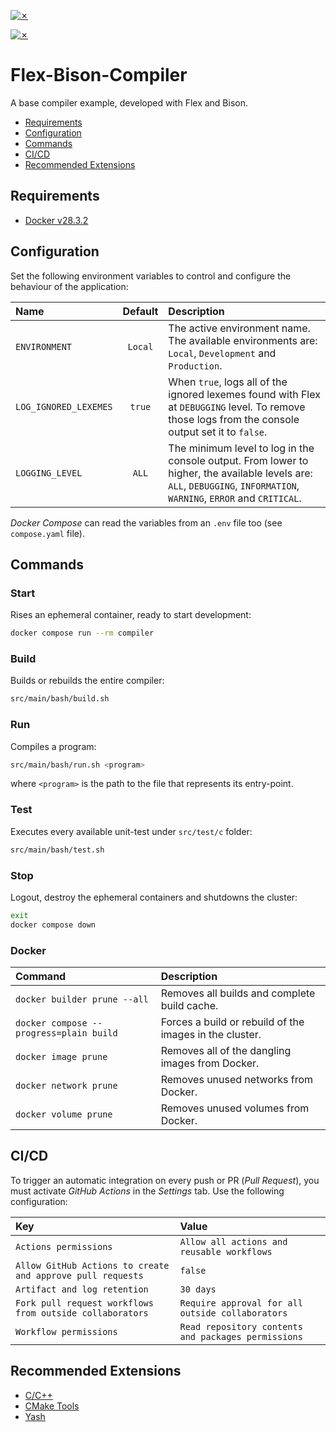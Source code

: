 [![✗](https://img.shields.io/badge/Release-v2.0.0-ffb600.svg?style=for-the-badge)](https://github.com/francoferrari02/BoardSim_Compiler/releases)

[![✗](https://github.com/francoferrari02/BoardSim_Compiler/actions/workflows/pipeline.yaml/badge.svg?branch=production)](https://github.com/francoferrari02/BoardSim_Compiler/actions/workflows/pipeline.yaml)

# Flex-Bison-Compiler

A base compiler example, developed with Flex and Bison.

* [Requirements](#requirements)
* [Configuration](#configuration)
* [Commands](#commands)
* [CI/CD](#cicd)
* [Recommended Extensions](#recommended-extensions)

## Requirements

* [Docker v28.3.2](https://www.docker.com/)

## Configuration

Set the following environment variables to control and configure the behaviour of the application:

| Name                  | Default | Description                                                                                                                                                           |
| :-------------------- | :-----: | :-------------------------------------------------------------------------------------------------------------------------------------------------------------------- |
| `ENVIRONMENT`         | `Local` | The active environment name. The available environments are: `Local`, `Development` and `Production`.                                                                 |
| `LOG_IGNORED_LEXEMES` | `true`  | When `true`, logs all of the ignored lexemes found with Flex at `DEBUGGING` level. To remove those logs from the console output set it to `false`.                    |
| `LOGGING_LEVEL`       | `ALL`   | The minimum level to log in the console output. From lower to higher, the available levels are: `ALL`, `DEBUGGING`, `INFORMATION`, `WARNING`, `ERROR` and `CRITICAL`. |

_Docker Compose_ can read the variables from an `.env` file too (see `compose.yaml` file).

## Commands

### Start

Rises an ephemeral container, ready to start development:

```bash
docker compose run --rm compiler
```

### Build

Builds or rebuilds the entire compiler:

```bash
src/main/bash/build.sh
```

### Run

Compiles a program:

```bash
src/main/bash/run.sh <program>
```

where `<program>` is the path to the file that represents its entry-point.

### Test

Executes every available unit-test under `src/test/c` folder:

```bash
src/main/bash/test.sh
```

### Stop

Logout, destroy the ephemeral containers and shutdowns the cluster:

```bash
exit
docker compose down
```

### Docker

| Command                                 | Description                                             |
| :-------------------------------------- | :------------------------------------------------------ |
| `docker builder prune --all`            | Removes all builds and complete build cache.            |
| `docker compose --progress=plain build` | Forces a build or rebuild of the images in the cluster. |
| `docker image prune`                    | Removes all of the dangling images from Docker.         |
| `docker network prune`                  | Removes unused networks from Docker.                    |
| `docker volume prune`                   | Removes unused volumes from Docker.                     |

## CI/CD

To trigger an automatic integration on every push or PR (_Pull Request_), you must activate _GitHub Actions_ in the _Settings_ tab. Use the following configuration:

| Key                                                        | Value                                               |
| :--------------------------------------------------------- | :-------------------------------------------------- |
| `Actions permissions`                                      | `Allow all actions and reusable workflows`          |
| `Allow GitHub Actions to create and approve pull requests` | `false`                                             |
| `Artifact and log retention`                               | `30 days`                                           |
| `Fork pull request workflows from outside collaborators`   | `Require approval for all outside collaborators`    |
| `Workflow permissions`                                     | `Read repository contents and packages permissions` |

## Recommended Extensions

* [C/C++](https://marketplace.visualstudio.com/items?itemName=ms-vscode.cpptools)
* [CMake Tools](https://marketplace.visualstudio.com/items?itemName=ms-vscode.cmake-tools)
* [Yash](https://marketplace.visualstudio.com/items?itemName=daohong-emilio.yash)
